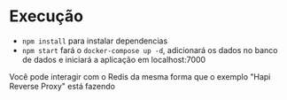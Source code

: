 # Execução

- `npm install` para instalar dependencias
- `npm start` fará o `docker-compose up -d`, adicionará os dados no banco de dados e iniciará a aplicação em localhost:7000

Você pode interagir com o Redis da mesma forma que o exemplo "Hapi Reverse Proxy" está fazendo
